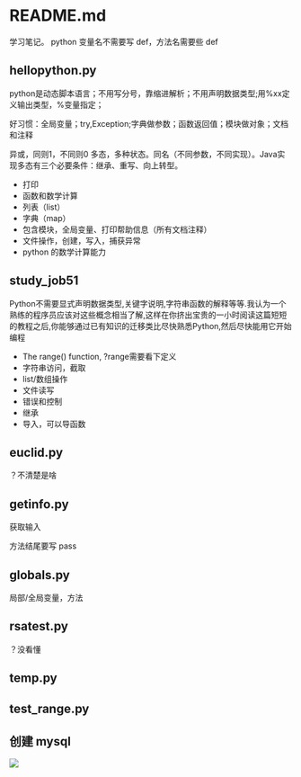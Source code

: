 # README.md

学习笔记。
python 变量名不需要写 def，方法名需要些 def

## hellopython.py

python是动态脚本语言；不用写分号，靠缩进解析；不用声明数据类型;用%xx定义输出类型，%变量指定；

好习惯：全局变量；try,Exception;字典做参数；函数返回值；模块做对象；文档和注释

异或，同则1，不同则0
多态，多种状态。同名（不同参数，不同实现）。Java实现多态有三个必要条件：继承、重写、向上转型。
- 打印
- 函数和数学计算
- 列表（list）
- 字典（map）
- 包含模块，全局变量、打印帮助信息（所有文档注释）
- 文件操作，创建，写入，捕获异常
- python 的数学计算能力

## study_job51

Python不需要显式声明数据类型,关键字说明,字符串函数的解释等等.我认为一个熟练的程序员应该对这些概念相当了解,这样在你挤出宝贵的一小时阅读这篇短短的教程之后,你能够通过已有知识的迁移类比尽快熟悉Python,然后尽快能用它开始编程


- The range() function, ?range需要看下定义
- 字符串访问，截取
- list/数组操作
- 文件读写
- 错误和控制
- 继承
- 导入，可以导函数

## euclid.py
？不清楚是啥

## getinfo.py

获取输入

方法结尾要写 pass

## globals.py

局部/全局变量，方法

## rsatest.py
？没看懂

## temp.py

## test_range.py


## 创建 mysql

![](http://i.iamlj.com/18-12-12/60094248.jpg)
